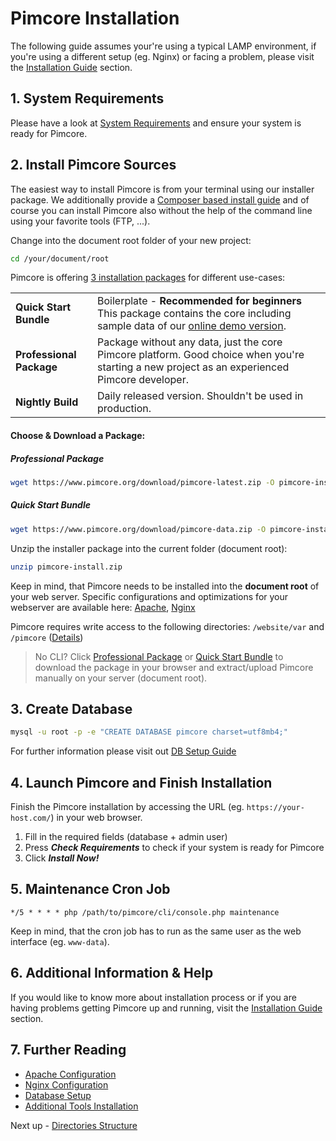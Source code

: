 # Pimcore Installation

The following guide assumes your're using a typical LAMP environment, if you're using a different setup (eg. Nginx) or facing a problem, please visit the [Installation Guide](../13_Installation_and_Upgrade/README.md) section.

## 1. System Requirements
Please have a look at [System Requirements](../13_Installation_and_Upgrade/01_System_Requirements.md) and ensure your system is ready for Pimcore. 

## 2. Install Pimcore Sources
The easiest way to install Pimcore is from your terminal using our installer package. 
We additionally provide a [Composer based install guide](../13_Installation_and_Upgrade/03_System_Setup_and_Hosting/04_Composer_Install.md) and of course you can install Pimcore also without the help of the command line using your favorite tools (FTP, ...).

Change into the document root folder of your new project: 
```bash
cd /your/document/root
```

Pimcore is offering [3 installation packages](https://www.pimcore.org/download) for different use-cases: 

|  |  |
|--------------------------|-----------------------------------------------------------------------------------------------------------------|
| **Quick Start Bundle**   | Boilerplate - **Recommended for beginners** This package contains the core including sample data of our [online demo version](http://demo.pimcore.org).  |
| **Professional Package** | Package without any data, just the core Pimcore platform. Good choice when you're starting a new project as an experienced Pimcore developer.           |
| **Nightly Build**        | Daily released version. Shouldn't be used in production.                                        |
  
  
#### Choose & Download a Package: 
##### Professional Package
```bash
wget https://www.pimcore.org/download/pimcore-latest.zip -O pimcore-install.zip
```

##### Quick Start Bundle
```bash
wget https://www.pimcore.org/download/pimcore-data.zip -O pimcore-install.zip
```

Unzip the installer package into the current folder (document root): 
```bash
unzip pimcore-install.zip
```

Keep in mind, that Pimcore needs to be installed into the **document root** of your web server. Specific configurations and optimizations for your webserver are available here: [Apache](../13_Installation_and_Upgrade/03_System_Setup_and_Hosting/01_Apache_Configuration.md), [Nginx](../13_Installation_and_Upgrade/03_System_Setup_and_Hosting/02_Nginx_Configuration.md)

Pimcore requires write access to the following directories: `/website/var` and `/pimcore` ([Details](../13_Installation_and_Upgrade/03_System_Setup_and_Hosting/03_File_Permissions.md)) 


> No CLI? Click [Professional Package](https://www.pimcore.org/download/pimcore-latest.zip) or [Quick Start Bundle](https://www.pimcore.org/download/pimcore-data.zip) to download the package in your browser and extract/upload Pimcore manually on your server (document root). 


## 3. Create Database
```bash
mysql -u root -p -e "CREATE DATABASE pimcore charset=utf8mb4;"
```

For further information please visit out [DB Setup Guide](../13_Installation_and_Upgrade/03_System_Setup_and_Hosting/05_DB_Setup.md)

## 4. Launch Pimcore and Finish Installation
Finish the Pimcore installation by accessing the URL (eg. `https://your-host.com/`) in your web browser. 
1. Fill in the required fields (database + admin user)
2. Press ***Check Requirements*** to check if your system is ready for Pimcore
3. Click ***Install Now!*** 


## 5. Maintenance Cron Job
```text
*/5 * * * * php /path/to/pimcore/cli/console.php maintenance
```
Keep in mind, that the cron job has to run as the same user as the web interface (eg. `www-data`).

## 6. Additional Information & Help
If you would like to know more about installation process or if you are having problems getting Pimcore up and running, visit 
the [Installation Guide](../13_Installation_and_Upgrade/README.md) section.

## 7. Further Reading
- [Apache Configuration](../13_Installation_and_Upgrade/03_System_Setup_and_Hosting/01_Apache_Configuration.md)
- [Nginx Configuration](../13_Installation_and_Upgrade/03_System_Setup_and_Hosting/02_Nginx_Configuration.md)
- [Database Setup](../13_Installation_and_Upgrade/03_System_Setup_and_Hosting/05_DB_Setup.md)
- [Additional Tools Installation](../13_Installation_and_Upgrade/03_System_Setup_and_Hosting/06_Additional_Tools_Installation.md)

Next up - [Directories Structure](./02_Directories_Structure.md)
